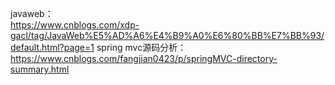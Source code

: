 javaweb： <br>
https://www.cnblogs.com/xdp-gacl/tag/JavaWeb%E5%AD%A6%E4%B9%A0%E6%80%BB%E7%BB%93/default.html?page=1
spring mvc源码分析：<br>
https://www.cnblogs.com/fangjian0423/p/springMVC-directory-summary.html
